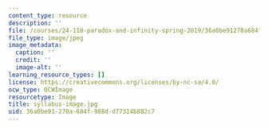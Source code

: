 ```yaml
---
content_type: resource
description: ''
file: /courses/24-118-paradox-and-infinity-spring-2019/36a0be91270a684f988dd77314b882c7_syllabus-image.jpg
file_type: image/jpeg
image_metadata:
  caption: ''
  credit: ''
  image-alt: ''
learning_resource_types: []
license: https://creativecommons.org/licenses/by-nc-sa/4.0/
ocw_type: OCWImage
resourcetype: Image
title: syllabus-image.jpg
uid: 36a0be91-270a-684f-988d-d77314b882c7
---
```

